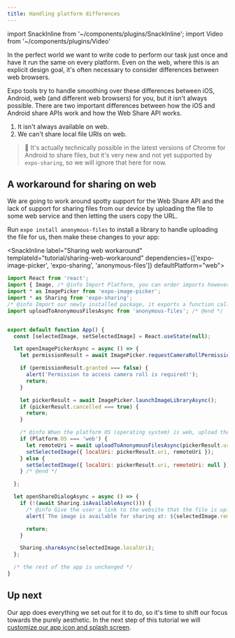 ```yaml
---
title: Handling platform differences
---
```


import SnackInline from '~/components/plugins/SnackInline';
import Video from '~/components/plugins/Video'

In the perfect world we want to write code to perform our task just once and have it run the same on every platform. Even on the web, where this is an explicit design goal, it's often necessary to consider differences between web browsers.

Expo tools try to handle smoothing over these differences between iOS, Android, web (and different web browsers) for you, but it isn't always possible. There are two important differences between how the iOS and Android share APIs work and how the Web Share API works.

1. It isn't always available on web.
2. We can't share local file URIs on web.

> 🤥 It's actually technically possible in the latest versions of Chrome for Android to share files, but it's very new and not yet supported by `expo-sharing`, so we will ignore that here for now.

## A workaround for sharing on web

We are going to work around spotty support for the Web Share API and the lack of support for sharing files from our device by uploading the file to some web service and then letting the users copy the URL.

Run `expo install anonymous-files` to install a library to handle uploading the file for us, then make these changes to your app:

<SnackInline label="Sharing web workaround" templateId="tutorial/sharing-web-workaround" dependencies={['expo-image-picker', 'expo-sharing', 'anonymous-files']} defaultPlatform="web">

<!-- prettier-ignore -->
```js
import React from 'react';
import { Image, /* @info Import Platform, you can order imports however you like, here we did it alphabetically. */Platform,/* @end */ StyleSheet, Text, TouchableOpacity, View } from 'react-native';
import * as ImagePicker from 'expo-image-picker';
import * as Sharing from 'expo-sharing';
/* @info Import our newly installed package, it exports a function called uploadToAnonymousFilesAsync */
import uploadToAnonymousFilesAsync from 'anonymous-files'; /* @end */


export default function App() {
  const [selectedImage, setSelectedImage] = React.useState(null);

  let openImagePickerAsync = async () => {
    let permissionResult = await ImagePicker.requestCameraRollPermissionsAsync();

    if (permissionResult.granted === false) {
      alert('Permission to access camera roll is required!');
      return;
    }

    let pickerResult = await ImagePicker.launchImageLibraryAsync();
    if (pickerResult.cancelled === true) {
      return;
    }

    /* @info When the platform OS (operating system) is web, upload the file and set the remoteUri */
    if (Platform.OS === 'web') {
      let remoteUri = await uploadToAnonymousFilesAsync(pickerResult.uri);
      setSelectedImage({ localUri: pickerResult.uri, remoteUri });
    } else {
      setSelectedImage({ localUri: pickerResult.uri, remoteUri: null });
    } /* @end */

  };

  let openShareDialogAsync = async () => {
    if (!(await Sharing.isAvailableAsync())) {
      /* @info Give the user a link to the website that the file is uploaded to */
      alert(`The image is available for sharing at: ${selectedImage.remoteUri}`);/* @end */

      return;
    }

    Sharing.shareAsync(selectedImage.localUri);
  };

  /* the rest of the app is unchanged */
}
```

</SnackInline>

## Up next

Our app does everything we set out for it to do, so it's time to shift our focus towards the purely aesthetic. In the next step of this tutorial we will [customize our app icon and splash screen](../tutorial/configuration.md).
